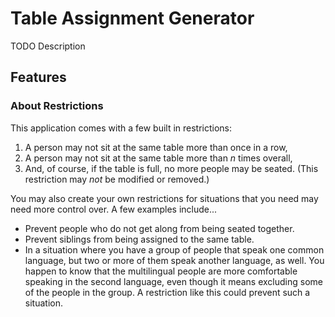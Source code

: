 # Table Assignment Generator

TODO Description

## Features



### About Restrictions

This application comes with a few built in restrictions:

1. A person may not sit at the same table more than once in a row,
2. A person may not sit at the same table more than *n* times overall,
3. And, of course, if the table is full, no more people may be seated. (This restriction may *not* be modified or removed.)

You may also create your own restrictions for situations that you need may need more control over. A few examples include...

- Prevent people who do not get along from being seated together.
- Prevent siblings from being assigned to the same table.
- In a situation where you have a group of people that speak one common language, but two or more of them speak another language, as well. You happen to know that the multilingual people are more comfortable speaking in the second language, even though it means excluding some of the people in the group. A restriction like this could prevent such a situation.
